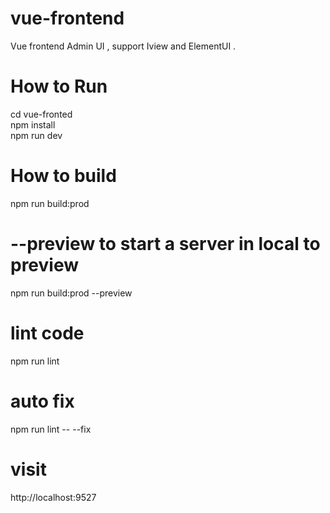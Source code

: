 # vue-frontend  
Vue frontend Admin UI , support Iview and ElementUI .   


# How to Run 
cd vue-fronted  
npm install  
npm run dev  

# How to build 
npm run build:prod

# --preview to start a server in local to preview
npm run build:prod --preview

# lint code
npm run lint

# auto fix
npm run lint -- --fix

# visit
http://localhost:9527